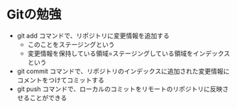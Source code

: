 # Gitの勉強

- git add コマンドで、リポジトリに変更情報を追加する
    - このことをステージングという
    - 変更情報を保持している領域=ステージングしている領域をインデックスという
- git commit コマンドで、リポジトリのインデックスに追加された変更情報にコメントをつけてコミットする
- git push コマンドで、ローカルのコミットをリモートのリポジトリに反映させることができる